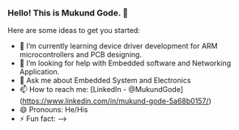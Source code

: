 ### Hello! This is Mukund Gode. 👋


Here are some ideas to get you started:

- 🌱 I’m currently learning device driver development for ARM microcontrollers and PCB designing.
- 🤔 I’m looking for help with Embedded software and Networking Application. 
- 💬 Ask me about Embedded System and Electronics
- 📫 How to reach me: [LinkedIn - @MukundGode] (https://www.linkedin.com/in/mukund-gode-5a68b0157/)
- 😄 Pronouns: He/His
- ⚡ Fun fact: 
-->
